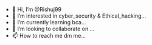 - 👋 Hi, I’m @Rishuj99
- 👀 I’m interested in cyber_security & Ethical_hacking...
- 🌱 I’m currently learning bca...
- 💞️ I’m looking to collaborate on ...
- 📫 How to reach me dm me...

<!---
Rishuj99/Rishuj99 is a ✨ special ✨ repository because its `README.md` (this file) appears on your GitHub profile.
You can click the Preview link to take a look at your changes.
--->

